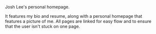 Josh Lee's personal homepage.

It features my bio and resume, along with a personal homepage that features a picture of me. All pages are linked for easy flow and to ensure that the user isn't stuck on one page.

